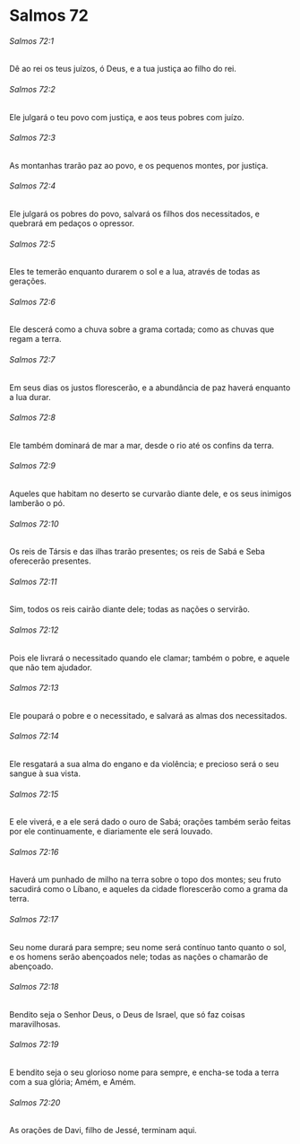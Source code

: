 # Salmos 72

###### Salmos 72:1

Dê ao rei os teus juízos, ó Deus, e a tua justiça ao filho do rei.

###### Salmos 72:2

Ele julgará o teu povo com justiça, e aos teus pobres com juízo.

###### Salmos 72:3

As montanhas trarão paz ao povo, e os pequenos montes, por justiça.

###### Salmos 72:4

Ele julgará os pobres do povo, salvará os filhos dos necessitados, e quebrará em pedaços o opressor.

###### Salmos 72:5

Eles te temerão enquanto durarem o sol e a lua, através de todas as gerações.

###### Salmos 72:6

Ele descerá como a chuva sobre a grama cortada; como as chuvas que regam a terra.

###### Salmos 72:7

Em seus dias os justos florescerão, e a abundância de paz haverá enquanto a lua durar.

###### Salmos 72:8

Ele também dominará de mar a mar, desde o rio até os confins da terra.

###### Salmos 72:9

Aqueles que habitam no deserto se curvarão diante dele, e os seus inimigos lamberão o pó.

###### Salmos 72:10

Os reis de Társis e das ilhas trarão presentes; os reis de Sabá e Seba oferecerão presentes.

###### Salmos 72:11

Sim, todos os reis cairão diante dele; todas as nações o servirão.

###### Salmos 72:12

Pois ele livrará o necessitado quando ele clamar; também o pobre, e aquele que não tem ajudador.

###### Salmos 72:13

Ele poupará o pobre e o necessitado, e salvará as almas dos necessitados.

###### Salmos 72:14

Ele resgatará a sua alma do engano e da violência; e precioso será o seu sangue à sua vista.

###### Salmos 72:15

E ele viverá, e a ele será dado o ouro de Sabá; orações também serão feitas por ele continuamente, e diariamente ele será louvado.

###### Salmos 72:16

Haverá um punhado de milho na terra sobre o topo dos montes; seu fruto sacudirá como o Líbano, e aqueles da cidade florescerão como a grama da terra.

###### Salmos 72:17

Seu nome durará para sempre; seu nome será contínuo tanto quanto o sol, e os homens serão abençoados nele; todas as nações o chamarão de abençoado.

###### Salmos 72:18

Bendito seja o Senhor Deus, o Deus de Israel, que só faz coisas maravilhosas.

###### Salmos 72:19

E bendito seja o seu glorioso nome para sempre, e encha-se toda a terra com a sua glória; Amém, e Amém.

###### Salmos 72:20

As orações de Davi, filho de Jessé, terminam aqui.

